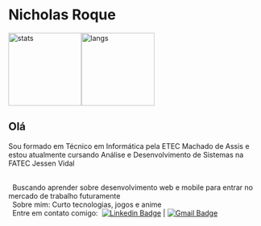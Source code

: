 # Nicholas Roque
<img src="https://github-readme-stats.vercel.app/api?username=NicholasRoque&theme=bear" alt="stats" height="145"><img src="https://github-readme-stats.vercel.app/api/top-langs/?username=NicholasRoque&layout=compact&theme=bear" alt="langs" height="145">
## Olá
Sou formado em Técnico em Informática pela ETEC Machado de Assis e estou atualmente cursando Análise e Desenvolvimento de Sistemas na FATEC Jessen Vidal

 <br/> &nbsp; Buscando aprender sobre desenvolvimento web e mobile para entrar no mercado de trabalho futuramente
 <br/> &nbsp; Sobre mim: Curto tecnologias, jogos e anime
 <br/> &nbsp; Entre em contato comigo: &nbsp;[![Linkedin Badge](https://img.shields.io/badge/-NicholasRoque-blue?style=flat-square&logo=Linkedin&logoColor=white&link=https://www.linkedin.com/in/nicholas-gabriel-dos-santos-roque-9113511b2?lipi=urn%3Ali%3Apage%3Ad_flagship3_profile_view_base%3Bm3gFgpeVTrWRT%2FCuiKGK9Q%3D%3D)](https://www.linkedin.com/in/nicholas-gabriel-dos-santos-roque-9113511b2?lipi=urn%3Ali%3Apage%3Ad_flagship3_profile_view_base%3Bm3gFgpeVTrWRT%2FCuiKGK9Q%3D%3D) 
| 
[![Gmail Badge](https://img.shields.io/badge/-nicholas.sroque@gmail.com-c14438?style=flat-square&logo=Gmail&logoColor=white&link=mailto:nicholas.sroque@gmail.com)](mailto:nicholas.sroque@gmail.com)
